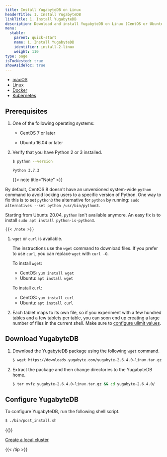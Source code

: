 ```yaml
---
title: Install YugabyteDB on Linux
headerTitle: 1. Install YugabyteDB
linkTitle: 1. Install YugabyteDB
description: Download and install YugabyteDB on Linux (CentOS or Ubuntu) in less than five minutes.
menu:
  stable:
    parent: quick-start
    name: 1. Install YugabyteDB
    identifier: install-2-linux
    weight: 110
type: page
isTocNested: true
showAsideToc: true
---
```


<ul class="nav nav-tabs-alt nav-tabs-yb">

  <li >
    <a href="../macos/" class="nav-link">
      <i class="fab fa-apple" aria-hidden="true"></i>
      macOS
    </a>
  </li>

  <li >
    <a href="../linux/" class="nav-link active">
      <i class="fab fa-linux" aria-hidden="true"></i>
      Linux
    </a>
  </li>

  <li >
    <a href="../docker/" class="nav-link">
      <i class="fab fa-docker" aria-hidden="true"></i>
      Docker
    </a>
  </li>

  <li >
    <a href="../kubernetes/" class="nav-link">
      <i class="fas fa-cubes" aria-hidden="true"></i>
      Kubernetes
    </a>
  </li>

</ul>

## Prerequisites

1. One of the following operating systems:

    * <i class="icon-centos"></i> CentOS 7 or later

    * <i class="icon-ubuntu"></i> Ubuntu 16.04 or later

1. Verify that you have Python 2 or 3 installed.

    ```sh
    $ python --version
    ```

    ```output
    Python 3.7.3
    ```

    {{< note title="Note" >}}

By default, CentOS 8 doesn't have an unversioned system-wide `python` command to avoid locking users to a specific version of Python.
One way to fix this is to set `python3` the alternative for `python` by running: `sudo alternatives --set python /usr/bin/python3`.

Starting from Ubuntu 20.04, `python` isn't available anymore. An easy fix is to install `sudo apt install python-is-python3`. 

    {{< /note >}}

1. `wget` or `curl` is available.

    The instructions use the `wget` command to download files. If you prefer to use `curl`, you can replace `wget` with `curl -O`.

    To install `wget`:

    * CentOS: `yum install wget`
    * Ubuntu: `apt install wget`

    To install `curl`:

    * CentOS: `yum install curl`
    * Ubuntu: `apt install curl`

1. Each tablet maps to its own file, so if you experiment with a few hundred tables and a few tablets per table, you can soon end up creating a large number of files in the current shell. Make sure to [configure ulimit values](../../../deploy/manual-deployment/system-config#ulimits).

## Download YugabyteDB

1. Download the YugabyteDB package using the following `wget` command.

    ```sh
    $ wget https://downloads.yugabyte.com/yugabyte-2.6.4.0-linux.tar.gz
    ```

1. Extract the package and then change directories to the YugabyteDB home.

    ```sh
    $ tar xvfz yugabyte-2.6.4.0-linux.tar.gz && cd yugabyte-2.6.4.0/
    ```

## Configure YugabyteDB

To configure YugabyteDB, run the following shell script.

```sh
$ ./bin/post_install.sh
```

{{<tip title="Next step" >}}

[Create a local cluster](../../create-local-cluster/linux)

{{< /tip >}}
